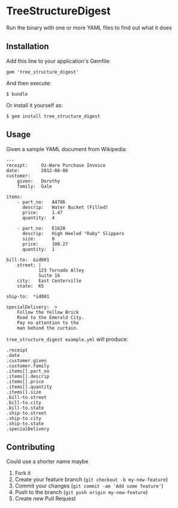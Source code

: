 # TreeStructureDigest

Run the binary with one or more YAML files to find out what it does


## Installation

Add this line to your application's Gemfile:

    gem 'tree_structure_digest'

And then execute:

    $ bundle

Or install it yourself as:

    $ gem install tree_structure_digest

## Usage

Given a sample YAML document from Wikipedia:

    ---
    receipt:     Oz-Ware Purchase Invoice
    date:        2012-08-06
    customer:
        given:   Dorothy
        family:  Gale

    items:
        - part_no:   A4786
          descrip:   Water Bucket (Filled)
          price:     1.47
          quantity:  4

        - part_no:   E1628
          descrip:   High Heeled "Ruby" Slippers
          size:      8
          price:     100.27
          quantity:  1

    bill-to:  &id001
        street: |
                123 Tornado Alley
                Suite 16
        city:   East Centerville
        state:  KS

    ship-to:  *id001

    specialDelivery:  >
        Follow the Yellow Brick
        Road to the Emerald City.
        Pay no attention to the
        man behind the curtain.

`tree_structure_digest example.yml` will produce:

    .receipt
    .date
    .customer.given
    .customer.family
    .items[].part_no
    .items[].descrip
    .items[].price
    .items[].quantity
    .items[].size
    .bill-to.street
    .bill-to.city
    .bill-to.state
    .ship-to.street
    .ship-to.city
    .ship-to.state
    .specialDelivery

## Contributing

Could use a shorter name maybe

1. Fork it
2. Create your feature branch (`git checkout -b my-new-feature`)
3. Commit your changes (`git commit -am 'Add some feature'`)
4. Push to the branch (`git push origin my-new-feature`)
5. Create new Pull Request
